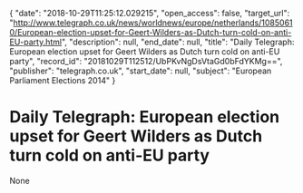 {
  "date": "2018-10-29T11:25:12.029215", 
  "open_access": false, 
  "target_url": "http://www.telegraph.co.uk/news/worldnews/europe/netherlands/10850610/European-election-upset-for-Geert-Wilders-as-Dutch-turn-cold-on-anti-EU-party.html", 
  "description": null, 
  "end_date": null, 
  "title": "Daily Telegraph: European election upset for Geert Wilders as Dutch turn cold on anti-EU party", 
  "record_id": "20181029T112512/UbPKvNgDsVtaGd0bFdYKMg==", 
  "publisher": "telegraph.co.uk", 
  "start_date": null, 
  "subject": "European Parliament Elections 2014"
}

# Daily Telegraph: European election upset for Geert Wilders as Dutch turn cold on anti-EU party

None